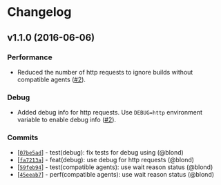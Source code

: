 Changelog
=========

v1.1.0 (2016-06-06)
-------------------

### Performance

* Reduced the number of http requests to ignore builds without compatible agents ([#2]).

### Debug

* Added debug info for http requests. Use `DEBUG=http` environment variable to enable debug info ([#2]).

[#2]: https://github.com/blond/teamcity-build-queue/pull/2

### Commits

* [[`07be5ad`](https://github.com/blond/teamcity-build-queue/commit/07be5ad)] - test(debug): fix tests for debug using (@blond)
* [[`fa7213a`](https://github.com/blond/teamcity-build-queue/commit/fa7213a)] - feat(debug): use debug for http requests (@blond)
* [[`59feb94`](https://github.com/blond/teamcity-build-queue/commit/59feb94)] - test(compatible agents): use wait reason status (@blond)
* [[`45eeab7`](https://github.com/blond/teamcity-build-queue/commit/45eeab7)] - perf(compatible agents): use wait reason status (@blond)

